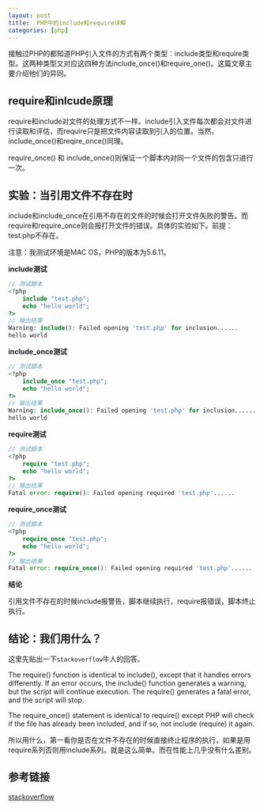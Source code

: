 ```yaml
---
layout: post
title:  PHP中的include和require详解
categories: [php]
---
```


接触过PHP的都知道PHP引入文件的方式有两个类型：include类型和require类型。这两种类型又对应这四种方法include_once()和require_one()。这篇文章主要介绍他们的异同。


## require和inlcude原理 ##

require和include对文件的处理方式不一样。include引入文件每次都会对文件进行读取和评估，而require只是把文件内容读取到引入的位置。当然，include_once()和reqire_once()同理。

require_once() 和 include_once()则保证一个脚本内对同一个文件的包含只进行一次。

## 实验：当引用文件不存在时 ##

include和include_once在引用不存在的文件的时候会打开文件失败的警告。而require和require_once则会报打开文件的错误。具体的实验如下。前提：test.php不存在。

注意：我测试环境是MAC OS，PHP的版本为5.6.11。

**include测试**

```php
// 测试脚本
<?php 
	include "test.php";
	echo "hello world";
?>
// 输出结果
Warning: include(): Failed opening 'test.php' for inclusion......
hello world
```

**include_once测试**

```php
// 测试脚本
<?php
	include_once "test.php";
	echo "hello world";
?>
// 输出结果
Warning: include_once(): Failed opening 'test.php' for inclusion......
hello world
```

**require测试**

```php
// 测试脚本
<?php  
	require "test.php";
	echo "hello world";
?>
// 输出结果
Fatal error: require(): Failed opening required 'test.php'......
```

**require_once测试**

```php
// 测试脚本
<?php  
	require_once "test.php";
	echo "hello world";
?>
// 输出结果
Fatal error: require_once(): Failed opening required 'test.php'......
```
**结论**

引用文件不存在的时候include报警告，脚本继续执行，require报错误，脚本终止执行。

## 结论：我们用什么？ ##

这里先贴出一下```stackoverflow```牛人的回答。

The require() function is identical to include(), except that it handles errors differently. If an error occurs, the include() function generates a warning, but the script will continue execution. The require() generates a fatal error, and the script will stop.

The require_once() statement is identical to require() except PHP will check if the file has already been included, and if so, not include (require) it again.

所以用什么，第一看你是否在文件不存在的时候直接终止程序的执行，如果是用require系列否则用include系列。就是这么简单。而在性能上几乎没有什么差别。

## 参考链接 ##

[stackoverflow]

[stackoverflow]:http://stackoverflow.com/questions/2418473/when-should-i-use-require-once-vs-include
